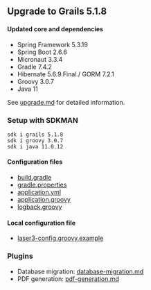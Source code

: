 
## Upgrade to Grails 5.1.8

#### Updated core and dependencies

- Spring Framework 5.3.19
- Spring Boot 2.6.6
- Micronaut 3.3.4
- Gradle 7.4.2
- Hibernate 5.6.9.Final / GORM 7.2.1
- Groovy 3.0.7
- Java 11

See [upgrade.md](./upgrade.md) for detailed information.

### Setup with SDKMAN

    sdk i grails 5.1.8 
    sdk i groovy 3.0.7
    sdk i java 11.0.12

#### Configuration files

- [build.gradle](../build.gradle)
- [gradle.properties](../gradle.properties)
- [application.yml](../grails-app/conf/application.yml)
- [application.groovy](../grails-app/conf/application.groovy)
- [logback.groovy](../grails-app/conf/logback.groovy)

#### Local configuration file

- [laser3-config.groovy.example](../files/server/laser3-config.groovy.example)

### Plugins 

- Database migration: [database-migration.md](./database-migration.md)
- PDF generation: [pdf-generation.md](./pdf-generation.md)
